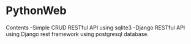 # PythonWeb
Contents
-Simple CRUD RESTful API using sqlite3
-Django RESTful API using Django rest framework using postgresql database.

